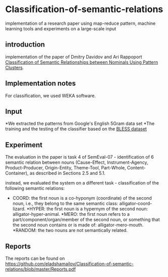 # Classification-of-semantic-relations
implementation of a research paper using map-reduce pattern, machine learning tools and experiments on a large-scale input

## introduction
implementation of the paper of Dmitry Davidov and Ari Rappoport [Classification of Semantic Relationships between Nominals Using Pattern Clusters](http://www.cs.huji.ac.il/~arir/nominals.pdf).

## Implementation notes
For classification, we used WEKA software.

## Input
*We extracted the patterns from Google's English 5Gram data set
*The training and the testing of the classifier based on the [BLESS dataset](https://www.cs.bgu.ac.il/~dsp181/wiki.files/dataset.txt)

## Experiment
The evaluation in the paper is task 4 of SemEval-07 - identification of 6 semantic relation between nouns (Cause-Effect, Instrument-Agency, Product-Producer, Origin-Entity, Theme-Tool, Part-Whole, Content-Container), as described in Sections 2.5 and 5.1.

 instead, we evaluated the system on a different task - classification of the following semantic relations:
 * COORD: the first noun is a co-hyponym (coordinate) of the second noun, i.e., they belong to the same semantic class: alligator-coord-lizard.
 *HYPER: the first noun is a hypernym of the second noun: alligator-hyper-animal.
 *MERO: the first noun refers to a part/component/organ/member of the second noun, or something that the second noun contains or is made of: alligator-mero-mouth.
 *RANDOM: the two nouns are not semantically related.

## Reports
The reports can be found on https://github.com/eladshamailov/Classification-of-semantic-relations/blob/master/Reports.pdf
